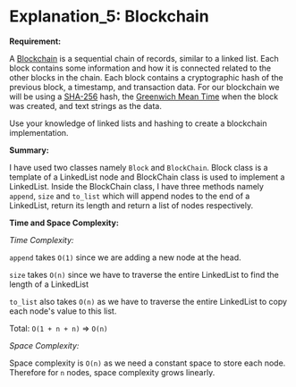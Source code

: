 # Explanation_5: Blockchain

**Requirement:**

A [Blockchain](https://en.wikipedia.org/wiki/Blockchain) is a sequential chain of records, similar to a linked list. Each block contains some information and how it is connected related to the other blocks in the chain. Each block contains a cryptographic hash of the previous block, a timestamp, and transaction data. For our blockchain we will be using a [SHA-256](https://en.wikipedia.org/wiki/SHA-2) hash, the [Greenwich Mean Time](https://en.wikipedia.org/wiki/Greenwich_Mean_Time) when the block was created, and text strings as the data.

Use your knowledge of linked lists and hashing to create a blockchain implementation.

**Summary:**

I have used two classes namely `Block` and `BlockChain`. Block class is a template of a LinkedList node and BlockChain class is used to implement a LinkedList. Inside the BlockChain class, I have three methods namely `append`, `size` and `to_list` which will append nodes to the end of a LinkedList, return its length and return a list of nodes respectively.

**Time and Space Complexity:**

*Time Complexity:*

`append` takes `O(1)` since we are adding a new node at the head.

`size` takes `O(n)` since we have to traverse the entire LinkedList to find the length of a LinkedList

`to_list` also takes `O(n)` as we have to traverse the entire LinkedList to copy each node's value to this list.

Total: `O(1 + n + n)` => `O(n)`



*Space Complexity:*

Space complexity is `O(n)` as we need a constant space to store each node. Therefore for `n` nodes, space complexity grows linearly.
